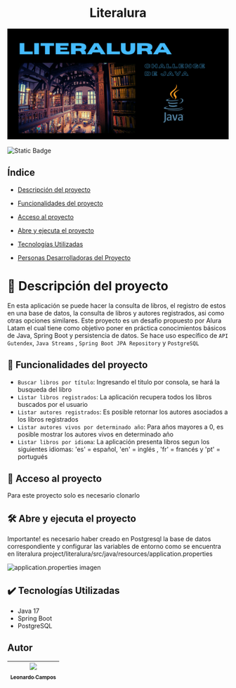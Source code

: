 <h1 align="center"> Literalura</h1>

![Literalura Banner.jpg](Literalura%20Banner.jpg)

![Static Badge](https://img.shields.io/badge/STATUS-TERMINADO-green)

## Índice

* [Descripción del proyecto](#-descripción-del-proyecto)

* [Funcionalidades del proyecto](#-funcionalidades-del-proyecto)

* [Acceso al proyecto](#-acceso-al-proyecto)

* [Abre y ejecuta el proyecto](#%EF%B8%8F-abre-y-ejecuta-el-proyecto)

* [Tecnologías Utilizadas](#%EF%B8%8F-tecnologías-utilizadas) 

* [Personas Desarrolladoras del Proyecto](#autor)
  

# 💁 Descripción del proyecto
En esta aplicación se puede hacer la consulta de libros, el registro de estos en una base de datos, la consulta de libros y autores registrados, asi como otras opciones similares.
Este proyecto es un desafio propuesto por Alura Latam el cual tiene como objetivo poner en práctica conocimientos básicos de Java, Spring Boot y persistencia de datos.
Se hace uso específico de `API Gutendex`, `Java Streams` , `Spring Boot JPA Repository` y `PostgreSQL`

## 🔨 Funcionalidades del proyecto
- `Buscar libros por título`: Ingresando el titulo por consola, se hará la busqueda del libro
- `Listar libros registrados`: La aplicación recupera todos los libros buscados por el usuario
- `Listar autores registrados`: Es posible retornar los autores asociados a los libros registrados
- `Listar autores vivos por determinado año`: Para años mayores a 0, es posible mostrar los autores vivos en determinado año
- `Listar libros por idioma`: La aplicación presenta libros segun los siguientes idiomas: 'es' = español, 'en' = inglés , 'fr' = francés y 'pt' = portugués

## 📁 Acceso al proyecto
Para este proyecto solo es necesario clonarlo

## 🛠️ Abre y ejecuta el proyecto
Importante! es necesario haber creado en Postgresql la base de datos correspondiente y configurar las variables de entorno como se encuentra en literalura project/literalura/src/java/resources/application.properties 

![application.properties imagen](https://github.com/Le8cho/literalura/assets/107323291/f9f36737-c0a2-4859-b1d0-71e20141a81d)

## ✔️ Tecnologías Utilizadas
- Java 17
- Spring Boot
- PostgreSQL

## Autor
| [<img src="https://avatars.githubusercontent.com/u/107323291?v=4" width=115><br><sub>Leonardo Campos</sub>](https://github.com/Le8cho) 
| :---: 
